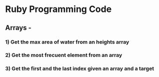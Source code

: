 # Ruby Programming Code
## Arrays -
### 1) Get the max area of water from an heights array
### 2) Get the most frecuent element from an array
### 3) Get the first and the last index given an array and a target
